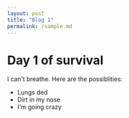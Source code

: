 ```yaml
---
layout: post
title: "Blog 1"
permalink: /sample.md
---
```


# Day 1 of survival
I can't breathe. Here are the possiblities:
- Lungs ded
- Dirt in my nose
- I'm going crazy

